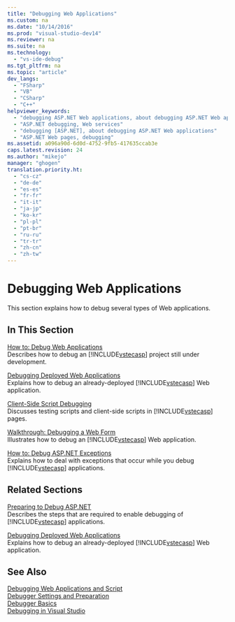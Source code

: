 ```yaml
---
title: "Debugging Web Applications"
ms.custom: na
ms.date: "10/14/2016"
ms.prod: "visual-studio-dev14"
ms.reviewer: na
ms.suite: na
ms.technology: 
  - "vs-ide-debug"
ms.tgt_pltfrm: na
ms.topic: "article"
dev_langs: 
  - "FSharp"
  - "VB"
  - "CSharp"
  - "C++"
helpviewer_keywords: 
  - "debugging ASP.NET Web applications, about debugging ASP.NET Web applications"
  - "ASP.NET debugging, Web services"
  - "debugging [ASP.NET], about debugging ASP.NET Web applications"
  - "ASP.NET Web pages, debugging"
ms.assetid: a096a90d-6d0d-4752-9fb5-417635ccab3e
caps.latest.revision: 24
ms.author: "mikejo"
manager: "ghogen"
translation.priority.ht: 
  - "cs-cz"
  - "de-de"
  - "es-es"
  - "fr-fr"
  - "it-it"
  - "ja-jp"
  - "ko-kr"
  - "pl-pl"
  - "pt-br"
  - "ru-ru"
  - "tr-tr"
  - "zh-cn"
  - "zh-tw"
---
```

# Debugging Web Applications
This section explains how to debug several types of Web applications.  
  
## In This Section  
 [How to: Debug Web Applications](../debugger/how-to--debug-web-applications.md)  
 Describes how to debug an [!INCLUDE[vstecasp](../codequality/includes/vstecasp_md.md)] project still under development.  
  
 [Debugging Deployed Web Applications](../debugger/debugging-deployed-web-applications.md)  
 Explains how to debug an already-deployed [!INCLUDE[vstecasp](../codequality/includes/vstecasp_md.md)] Web application.  
  
 [Client-Side Script Debugging](../debugger/client-side-script-debugging.md)  
 Discusses testing scripts and client-side scripts in [!INCLUDE[vstecasp](../codequality/includes/vstecasp_md.md)] pages.  
  
 [Walkthrough: Debugging a Web Form](../debugger/walkthrough--debugging-a-web-form.md)  
 Illustrates how to debug an [!INCLUDE[vstecasp](../codequality/includes/vstecasp_md.md)] Web application.  
  
 [How to: Debug ASP.NET Exceptions](../debugger/how-to--debug-asp.net-exceptions.md)  
 Explains how to deal with exceptions that occur while you debug [!INCLUDE[vstecasp](../codequality/includes/vstecasp_md.md)] applications.  
  
## Related Sections  
 [Preparing to Debug ASP.NET](../debugger/preparing-to-debug-asp.net.md)  
 Describes the steps that are required to enable debugging of [!INCLUDE[vstecasp](../codequality/includes/vstecasp_md.md)] applications.  
  
 [Debugging Deployed Web Applications](../debugger/debugging-deployed-web-applications.md)  
 Explains how to debug an already-deployed [!INCLUDE[vstecasp](../codequality/includes/vstecasp_md.md)] Web application.  
  
## See Also  
 [Debugging Web Applications and Script](../debugger/debugging-web-applications-and-script.md)   
 [Debugger Settings and Preparation](../debugger/debugger-settings-and-preparation.md)   
 [Debugger Basics](../debugger/debugger-basics.md)   
 [Debugging in Visual Studio](../debugger/debugging-in-visual-studio.md)